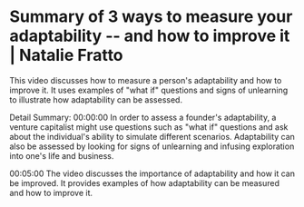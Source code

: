 # Summary of 3 ways to measure your adaptability -- and how to improve it | Natalie Fratto

This video discusses how to measure a person's adaptability and how to improve it. It uses examples of "what if" questions and signs of unlearning to illustrate how adaptability can be assessed.

Detail Summary: 
00:00:00
In order to assess a founder's adaptability, a venture capitalist might use questions such as "what if" questions and ask about the individual's ability to simulate different scenarios. Adaptability can also be assessed by looking for signs of unlearning and infusing exploration into one's life and business.

00:05:00
The video discusses the importance of adaptability and how it can be improved. It provides examples of how adaptability can be measured and how to improve it.

